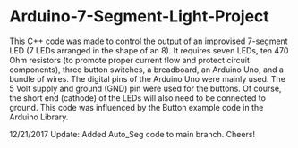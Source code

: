 # Arduino-7-Segment-Light-Project
This C++ code was made to control the output of an improvised 7-segment LED (7 LEDs arranged in the shape of an 8). It requires seven LEDs, ten 470 Ohm resistors (to promote proper current flow and protect circuit components), three button switches, a breadboard, an Arduino Uno, and a bundle of wires. The digital pins of the Arduino Uno were mainly used. The 5 Volt supply and ground (GND) pin were used for the buttons. Of course, the short end (cathode) of the LEDs will also need to be connected to ground. This code was influenced by the Button example code in the Arduino Library.

12/21/2017 Update: Added Auto_Seg code to main branch. Cheers!
